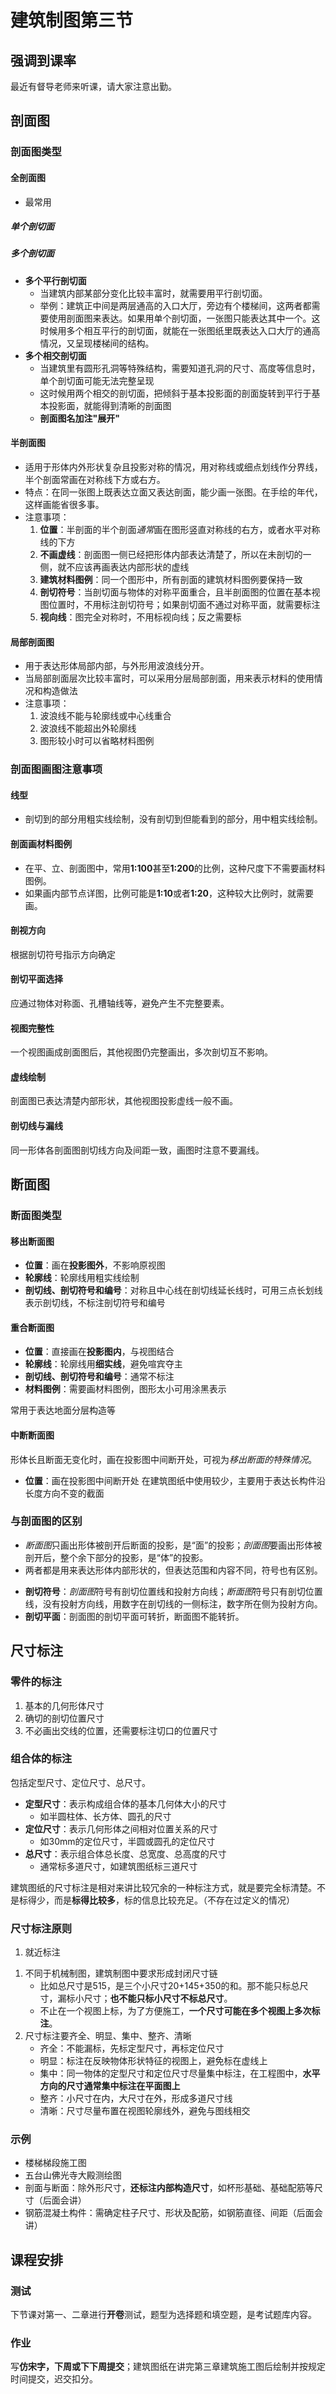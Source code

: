 # 建筑制图第三节

## 强调到课率

最近有督导老师来听课，请大家注意出勤。

## 剖面图

### 剖面图类型

#### 全剖面图

- 最常用

##### 单个剖切面

##### 多个剖切面

- **多个平行剖切面**
    - 当建筑内部某部分变化比较丰富时，就需要用平行剖切面。
    - 举例：建筑正中间是两层通高的入口大厅，旁边有个楼梯间，这两者都需要使用剖面图来表达。如果用单个剖切面，一张图只能表达其中一个。这时候用多个相互平行的剖切面，就能在一张图纸里既表达入口大厅的通高情况，又呈现楼梯间的结构。
- **多个相交剖切面**
    - 当建筑里有圆形孔洞等特殊结构，需要知道孔洞的尺寸、高度等信息时，单个剖切面可能无法完整呈现
    - 这时候用两个相交的剖切面，把倾斜于基本投影面的剖面旋转到平行于基本投影面，就能得到清晰的剖面图
    - **剖面图名加注"展开"**

#### 半剖面图

- 适用于形体内外形状复杂且投影对称的情况，用对称线或细点划线作分界线，半个剖面常画在对称线下方或右方。
- 特点：在同一张图上既表达立面又表达剖面，能少画一张图。在手绘的年代，这样画能省很多事。
- 注意事项：
   1. **位置**：半剖面的半个剖面*通常*画在图形竖直对称线的右方，或者水平对称线的下方
   2. **不画虚线**：剖面图一侧已经把形体内部表达清楚了，所以在未剖切的一侧，就不应该再画表达内部形状的虚线
   3. **建筑材料图例**：同一个图形中，所有剖面的建筑材料图例要保持一致
   4. **剖切符号**：当剖切面与物体的对称平面重合，且半剖面图的位置在基本视图位置时，不用标注剖切符号；如果剖切面不通过对称平面，就需要标注
   5. **视向线**：图完全对称时，不用标视向线；反之需要标

#### 局部剖面图

- 用于表达形体局部内部，与外形用波浪线分开。
- 当局部剖面层次比较丰富时，可以采用分层局部剖面，用来表示材料的使用情况和构造做法
- 注意事项：
   1. 波浪线不能与轮廓线或中心线重合
   2. 波浪线不能超出外轮廓线
   3. 图形较小时可以省略材料图例

### 剖面图画图注意事项

#### 线型

- 剖切到的部分用粗实线绘制，没有剖切到但能看到的部分，用中粗实线绘制。

#### 剖面画材料图例

- 在平、立、剖面图中，常用**1:100**甚至**1:200**的比例，这种尺度下不需要画材料图例。
- 如果画内部节点详图，比例可能是**1:10**或者**1:20**，这种较大比例时，就需要画。

#### 剖视方向

根据剖切符号指示方向确定

#### 剖切平面选择

应通过物体对称面、孔槽轴线等，避免产生不完整要素。

#### 视图完整性

一个视图画成剖面图后，其他视图仍完整画出，多次剖切互不影响。

#### 虚线绘制

剖面图已表达清楚内部形状，其他视图投影虚线一般不画。

#### 剖切线与漏线

同一形体各剖面图剖切线方向及间距一致，画图时注意不要漏线。

## 断面图

### 断面图类型

#### 移出断面图

- **位置**：画在**投影图外**，不影响原视图
- **轮廓线**：轮廓线用粗实线绘制
- **剖切线、剖切符号和编号**：对称且中心线在剖切线延长线时，可用三点长划线表示剖切线，不标注剖切符号和编号

#### 重合断面图

- **位置**：直接画在**投影图内**，与视图结合
- **轮廓线**：轮廓线用**细实线**，避免喧宾夺主
- **剖切线、剖切符号和编号**：通常不标注
- **材料图例**：需要画材料图例，图形太小可用涂黑表示
<!--2ndKEYPOINT: 重合断面图常用于表达地面分层构造 -->
常用于表达地面分层构造等

#### 中断断面图

形体长且断面无变化时，画在投影图中间断开处，可视为*移出断面的特殊情况*。

- **位置**：画在投影图中间断开处
在建筑图纸中使用较少，主要用于表达长构件沿长度方向不变的截面

### 与剖面图的区别

- *断面图*只画出形体被剖开后断面的投影，是“面”的投影；*剖面图*要画出形体被剖开后，整个余下部分的投影，是“体”的投影。
- 两者都是用来表达形体内部形状的，但表达范围和内容不同，符号也有区别。
<!--KEYPOINT: 断面图的剖切符号标注，注意与机械制图不同 -->
- **剖切符号**：*剖面图*符号有剖切位置线和投射方向线；*断面图*符号只有剖切位置线，没有投射方向线，用数字在剖切线的一侧标注，数字所在侧为投射方向。
- **剖切平面**：剖面图的剖切平面可转折，断面图不能转折。

## 尺寸标注

### 零件的标注

1. 基本的几何形体尺寸
2. 确切的剖切位置尺寸
3. 不必画出交线的位置，还需要标注切口的位置尺寸

### 组合体的标注

包括定型尺寸、定位尺寸、总尺寸。

- **定型尺寸**：表示构成组合体的基本几何体大小的尺寸
    - 如半圆柱体、长方体、圆孔的尺寸
- **定位尺寸**：表示几何形体之间相对位置关系的尺寸
    - 如30mm的定位尺寸，半圆或圆孔的定位尺寸
- **总尺寸**：表示组合体总长度、总宽度、总高度的尺寸
    - 通常标多道尺寸，如建筑图纸标三道尺寸

建筑图纸的尺寸标注是相对来讲比较冗余的一种标注方式，就是要完全标清楚。不是标得少，而是**标得比较多**，标的信息比较充足。（不存在过定义的情况）

### 尺寸标注原则

1. 就近标注
<!--KEYPOINT: 不同于机械制图，建筑制图中要求形成封闭尺寸链 -->
1. 不同于机械制图，建筑制图中要求形成封闭尺寸链
   - 比如总尺寸是515，是三个小尺寸20+145+350的和。那不能只标总尺寸，漏标小尺寸；**也不能只标小尺寸不标总尺寸**。
   - 不止在一个视图上标，为了方便施工，**一个尺寸可能在多个视图上多次标注**。
1. 尺寸标注要齐全、明显、集中、整齐、清晰
   - 齐全：不能漏标，先标定型尺寸，再标定位尺寸
   <!--KEYPOINT: 避免把尺寸标注在虚线上 -->
   - 明显：标注在反映物体形状特征的视图上，避免标在虚线上
   <!--KEYPOINT: 水平方向的尺寸通常集中标注在平面图上 -->
   - 集中：同一物体的定型尺寸和定位尺寸尽量集中标注，在工程图中，**水平方向的尺寸通常集中标注在平面图上**
   - 整齐：小尺寸在内，大尺寸在外，形成多道尺寸线
   <!--KEYPOINT: 尺寸尽量布置在视图轮廓线外 -->
   - 清晰：尺寸尽量布置在视图轮廓线外，避免与图线相交

### 示例

- 楼梯梯段施工图
- 五台山佛光寺大殿测绘图
- 剖面与断面：除外形尺寸，**还标注内部构造尺寸**，如杯形基础、基础配筋等尺寸（后面会讲）
- 钢筋混凝土构件：需确定柱子尺寸、形状及配筋，如钢筋直径、间距（后面会讲）

## 课程安排

### 测试

下节课对第一、二章进行**开卷**测试，题型为选择题和填空题，是考试题库内容。

### 作业

写**仿宋字，下周或下下周提交**；建筑图纸在讲完第三章建筑施工图后绘制并按规定时间提交，迟交扣分。

